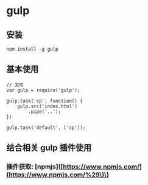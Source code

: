 # gulp

## 安装

```
npm install -g gulp
```

## 基本使用

```
// 文件
var gulp = require('gulp');

gulp.task('cp', function() {
    gulp.src('index.html')
        .pipe('..');
})

gulp.task('default', ['cp']);
```

## 结合相关 gulp 插件使用

### 插件获取: \[npmjs\]\([https://www.npmjs.com/](https://www.npmjs.com/%29\)\)



